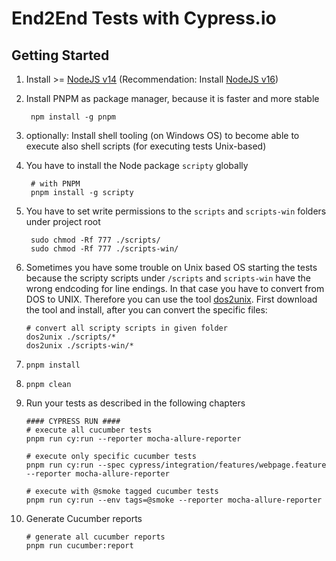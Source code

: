 # End2End Tests with Cypress.io

## Getting Started

1. Install >= [NodeJS v14](https://nodejs.org/dist/latest-v14.x/) (Recommendation: Install [NodeJS v16](https://nodejs.org/dist/latest-v16.x/))
2. Install PNPM as package manager, because it is faster and more stable

        npm install -g pnpm

3. optionally: Install shell tooling (on Windows OS) to become able to execute also shell scripts (for executing tests Unix-based)
4. You have to install the Node package `scripty` globally

        # with PNPM
        pnpm install -g scripty

5. You have to set write permissions to the `scripts` and `scripts-win` folders under project root

        sudo chmod -Rf 777 ./scripts/
        sudo chmod -Rf 777 ./scripts-win/

6. Sometimes you have some trouble on Unix based OS starting the tests because the scripty scripts under `/scripts` and `scripts-win` have the wrong endcoding for line endings. In that case you have to convert from DOS to UNIX. Therefore you can use the tool [dos2unix](http://dos2unix.sourceforge.net). First download the tool and install, after you can convert the specific files:

       # convert all scripty scripts in given folder
       dos2unix ./scripts/*
       dos2unix ./scripts-win/*

7. `pnpm install`

8. `pnpm clean`

9. Run your tests as described in the following chapters

       #### CYPRESS RUN ####
       # execute all cucumber tests
       pnpm run cy:run --reporter mocha-allure-reporter

       # execute only specific cucumber tests
       pnpm run cy:run --spec cypress/integration/features/webpage.feature --reporter mocha-allure-reporter

       # execute with @smoke tagged cucumber tests
       pnpm run cy:run --env tags=@smoke --reporter mocha-allure-reporter

10. Generate Cucumber reports

        # generate all cucumber reports
        pnpm run cucumber:report
